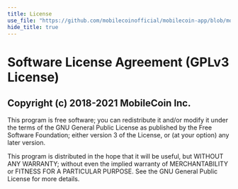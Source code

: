 ```yaml
---
title: License
use_file: "https://github.com/mobilecoinofficial/mobilecoin-app/blob/moby/LICENSE.md"
hide_title: true
---
```

Software License Agreement (GPLv3 License)
========================================

Copyright (c) 2018-2021 MobileCoin Inc.
----------------------------------------------------

This program is free software; you can redistribute it and/or modify
it under the terms of the GNU General Public License as published by
the Free Software Foundation; either version 3 of the License, or
(at your option) any later version.

This program is distributed in the hope that it will be useful,
but WITHOUT ANY WARRANTY; without even the implied warranty of
MERCHANTABILITY or FITNESS FOR A PARTICULAR PURPOSE.  See the
GNU General Public License for more details.

